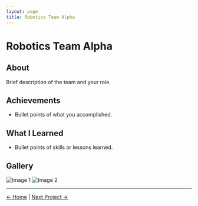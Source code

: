 ```yaml
---
layout: page
title: Robotics Team Alpha
---
```


# Robotics Team Alpha

## About
Brief description of the team and your role.

## Achievements
- Bullet points of what you accomplished.

## What I Learned
- Bullet points of skills or lessons learned.

## Gallery
![Image 1](alpha1.jpg)
![Image 2](alpha2.jpg)

---

[← Home](index.md) | [Next Project →](robotics-team-beta.md)

